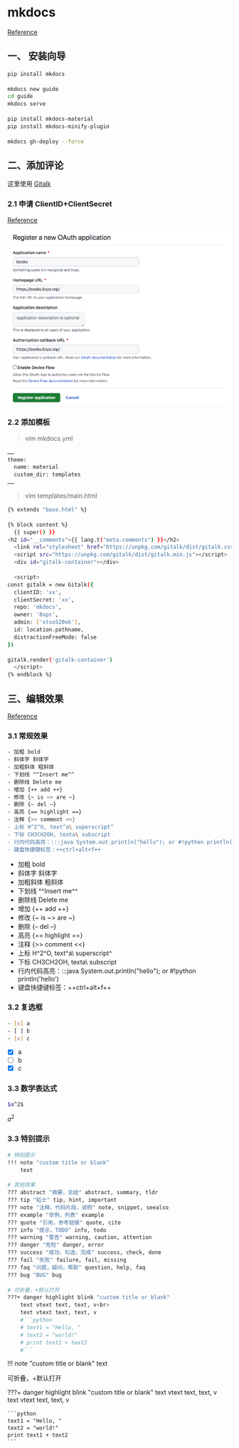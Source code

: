 # mkdocs

[Reference](https://github.com/squidfunk/mkdocs-material)

## 一、 安装向导

```bash
pip install mkdocs

mkdocs new guide
cd guide
mkdocs serve

pip install mkdocs-material
pip install mkdocs-minify-plugin 

mkdocs gh-deploy --force
```



## 二、添加评论

这里使用 [Gitalk](https://github.com/gitalk/gitalk)

### 2.1 申请 ClientID+ClientSecret

[Reference](https://github.com/settings/applications/new)

![申请样例](../images/mkdocs/gitalk-01.png)

### 2.2 添加模板

> vim mkdocs.yml

```bash
……
theme:
  name: material
  custom_dir: templates
……
```



> vim templates/main.html

```bash
{% extends "base.html" %}

{% block content %}
  {{ super() }}
<h2 id="__comments">{{ lang.t("meta.comments") }}</h2>
  <link rel="stylesheet" href="https://unpkg.com/gitalk/dist/gitalk.css">
  <script src="https://unpkg.com/gitalk/dist/gitalk.min.js"></script>
  <div id="gitalk-container"></div>

  <script>
const gitalk = new Gitalk({
  clientID: 'xx',
  clientSecret: 'xx',
  repo: 'mkdocs',
  owner: '8ops',
  admin: ['xtso520ok'],
  id: location.pathname,
  distractionFreeMode: false
})

gitalk.render('gitalk-container')
  </script>
{% endblock %}
```





## 三、编辑效果

[Reference](https://squidfunk.github.io/mkdocs-material/reference)

### 3.1 常规效果

```bash
- 加粗 bold
- 斜体字 斜体字
- 加粗斜体 粗斜体
- 下划线 ^^Insert me^^
- 删除线 Delete me
- 增加 {++ add ++}
- 修改 {~ is ~> are ~}
- 删除 {– del –}
- 高亮 {== highlight ==}
- 注释 {>> comment <<}
- 上标 H^2^O, text^a\ superscript^
- 下标 CH3CH2OH, texta\ subscript
- 行内代码高亮：:::java System.out.println("hello"); or #!python println('hello')
- 键盘快捷键标签：++ctrl+alt+f++
```

- 加粗 bold
- 斜体字 斜体字
- 加粗斜体 粗斜体
- 下划线 ^^Insert me^^
- 删除线 Delete me
- 增加 {++ add ++}
- 修改 {~ is ~> are ~}
- 删除 {– del –}
- 高亮 {== highlight ==}
- 注释 {>> comment <<}
- 上标 H^2^O, text^a\ superscript^
- 下标 CH3CH2OH, texta\ subscript
- 行内代码高亮：:::java System.out.println("hello"); or #!python println('hello')
- 键盘快捷键标签：++ctrl+alt+f++



### 3.2 复选框

```bash
- [x] a
- [ ] b
- [x] c
```

- [x] a
- [ ] b
- [x] c

### 3.3 数学表达式

```bash
$a^2$
```

$a^2$

### 3.3 特别提示

```bash
# 特别提示
!!! note "custom title or blank"
    text

# 其他效果
??? abstract "摘要，总结" abstract, summary, tldr
??? tip "贴士" tip, hint, important
??? note "注释，代码片段，说明" note, snippet, seealso
??? example "举例，列表" example
??? quote "引用，参考链接" quote, cite
??? info "提示，TODO" info, todo
??? warning "警告" warning, caution, attention
??? danger "危险" danger, error
??? success "成功，勾选，完成" success, check, done
??? fail "失败" failure, fail, missing
??? faq "问题，疑问，帮助" question, help, faq
??? bug "BUG" bug    

# 可折叠，+默认打开
???+ danger highlight blink "custom title or blank"
    text vtext text, text, v<br>
    text vtext text, text, v
    #```python
    # text1 = "Hello, "
    # text2 = "world!"
    # print text1 + text2
    #```

```



!!! note "custom title or blank"
    text



可折叠，+默认打开

???+ danger highlight blink "custom title or blank"
    text vtext text, text, v<br>
    text vtext text, text, v

    ```python
    text1 = "Hello, "
    text2 = "world!"
    print text1 + text2
    ```
